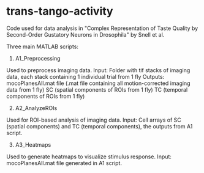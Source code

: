 # trans-tango-activity

Code used for data analysis in "Complex Representation of Taste Quality by Second-Order Gustatory Neurons in Drosophila" by Snell et al.

Three main MATLAB scripts:

1) A1_Preprocessing

Used to preprocess imaging data.
Input: Folder with tif stacks of imaging data, each stack containing 1 individual trial from 1 fly
Outputs: 
mocoPlanesAll.mat file (.mat file containing all motion-corrected imaging data from 1 fly)
SC (spatial components of ROIs from 1 fly)
TC (temporal components of ROIs from 1 fly)

2) A2_AnalyzeROIs

Used for ROI-based analysis of imaging data.
Input: Cell arrays of SC (spatial components) and TC (temporal components), the outputs from A1 script.

3) A3_Heatmaps

Used to generate heatmaps to visualize stimulus response.
Input: mocoPlanesAll.mat file generated in A1 script.
